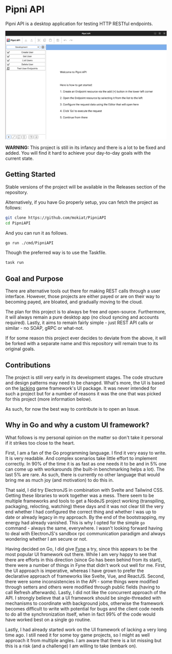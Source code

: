 # Pipni API

Pipni API is a desktop application for testing HTTP RESTful endpoints.

![screenshot](screenshot.png)

**WARNING:** This project is still in its infancy and there is a lot to be fixed and added. You will find it hard to achieve your day-to-day goals with the current state.


## Getting Started

Stable versions of the project will be available in the Releases section of the repository.

Alternatively, if you have Go properly setup, you can fetch the project as follows:

```sh
git clone https://github.com/mokiat/PipniAPI
cd PipniAPI
```

And you can run it as follows.

```sh
go run ./cmd/PipniAPI
```

Though the preferred way is to use the Taskfile.

```sh
task run
```

## Goal and Purpose

There are alternative tools out there for making REST calls through a user interface. However, those projects are either payed or are on their way to becoming payed, are bloated, and gradually moving to the cloud.

The plan for this project is to always be free and open-source. Furthermore, it will always remain a pure desktop app (no cloud syncing and accounts required). Lastly, it aims to remain fairly simple - just REST API calls or similar - no SOAP, gRPC or what-not.

If for some reason this project ever decides to deviate from the above, it will be forked with a separate name and this repository will remain true to its original goals.


## Contributions

The project is still very early in its development stages. The code structure and design patterns may need to be changed. What's more, the UI is based on the [lacking](https://github.com/mokiat/lacking) game framework's UI package. It was never intended for such a project but for a number of reasons it was the one that was picked for this project (more information below).

As such, for now the best way to contribute is to open an Issue.

## Why in Go and why a custom UI framework?

What follows is my personal opinion on the matter so don't take it personal if it strikes too close to the heart.

First, I am a fan of the Go programming language. I find it very easy to write. It is very readable. And complex scenarios take little effort to implement correctly. In 90% of the time it is as fast as one needs it to be and in 5% one can come up with workarounds (the built-in benchmarking helps a lot). The last 5% are rare. As such, there is currently no other language that would bring me as much joy (and motivation) to do this in.

That said, I did try ElectronJS in combination with Svelte and Tailwind CSS. Getting these libraries to work together was a mess. There seem to be multiple frameworks and tools to get a NodeJS project working (transpiling, packaging, relocting, watching) these days and it was not clear till the very end whether I had configured the correct thing and whether I was up to date or already legacy in my approach. By the end of the bootstrapping, my energy had already vanished. This is why I opted for the simple `go` command - always the same, everywhere. I wasn't looking forward having to deal with ElectronJS's sandbox rpc communication paradigm and always wondering whether I am secure or not.

Having decided on Go, I did give [Fyne](https://github.com/fyne-io/fyne) a try, since this appears to be the most popular UI framework out there. While I am very happy to see that there are efforts in this direction (since Go has been behind from its start), there were a number of things in Fyne that didn't work out well for me. First, the UI approach is imperative, whereas I have grown to prefer the declarative approach of frameworks like Svelte, Vue, and ReactJS. Second, there were some inconsistencies in the API - some things were modified through setters and others were modified through public fields (having to call Refresh afterwards). Lastly, I did not like the concurrent approach of the API. I strongly believe that a UI framework should be single-threaded with mechanisms to coordinate with background jobs, otherwise the framework becomes difficult to write with potential for bugs and the client code needs to do all the synchronization itself, when in fact 99% of the code would have worked best on a single go routine.

Lastly, I had already started work on the UI framework of lacking a very long time ago. I still need it for some toy game projects, so I might as well approach it from multiple angles. I am aware that there is a lot missing but this is a risk (and a challenge) I am willing to take (embark on).
